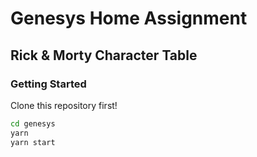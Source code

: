 # Genesys Home Assignment

## Rick & Morty Character Table

### Getting Started

Clone this repository first!

```sh
cd genesys
yarn
yarn start
```
